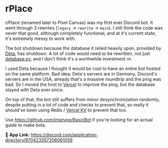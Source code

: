 # rPlace
r/Place (renamed later to Pixel Canvas) was my first ever Discord bot. It went through 3 rewrites (`legacy` -> `rewrite` -> `main`). I still think the code was never that good, although completely functional, and at it's current state, it's extremely messy to work with.

The bot shutdown because the database it relied heavily upon, provided by [Deta](deta.space), has shutdown. A lot of code would need to be rewritten, not just [database.py](src/utils/database.py), and I don't think it's a worthwhile investment rn.

I used Deta because I thought it would be cool to have an entire bot hosted on the same platform. Bad idea; Deta's servers are in Germany, Discord's servers are in the USA, already that's a massive roundtrip and the ping was bad. So I moved the host to [Vercel](https://vercel.com) to improve the ping, but the database stayed with Deta ever since.

On top of that, the bot still suffers from minor desynchronization randomly, despite putting in a lot of code and checks to prevent that, so really it should've been using Redis / [Vercel KV](https://vercel.com/docs/storage/vercel-kv) to prevent that too.

Use https://github.com/imptype/BasicBot if you're looking for an actual guide to make bots.

🔗 **App Link:** https://discord.com/application-directory/970423357206061056
